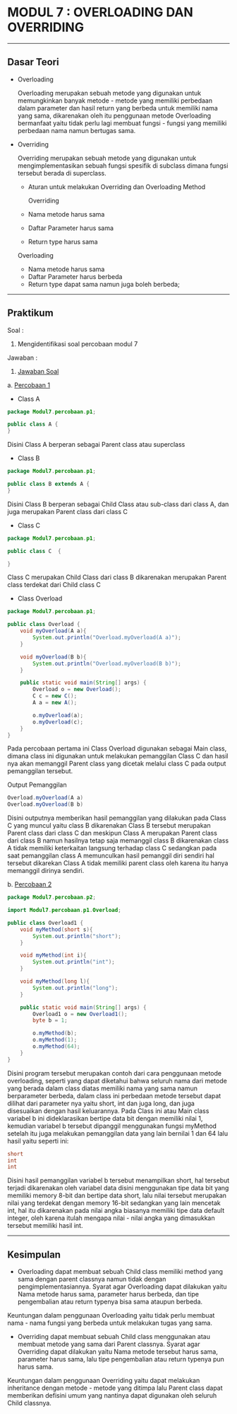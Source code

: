 # MODUL 7 : OVERLOADING DAN OVERRIDING

<hr>

## Dasar Teori

* Overloading

  Overloading merupakan sebuah metode yang digunakan untuk memungkinkan banyak metode - metode yang memiliki perbedaan dalam parameter dan hasil return yang berbeda untuk memiliki nama yang sama, dikarenakan oleh itu penggunaan metode Overloading bermanfaat yaitu tidak perlu lagi membuat fungsi - fungsi yang memiliki perbedaan nama namun bertugas sama.
  
* Overriding

  Overriding merupakan sebuah metode yang digunakan untuk mengimplementasikan sebuah fungsi spesifik di subclass dimana fungsi tersebut berada di superclass.
  
  - Aturan untuk melakukan Overriding dan Overloading Method
    
    Overriding
   - Nama metode harus sama
   - Daftar Parameter harus sama
   - Return type harus sama
   
   Overloading
   - Nama metode harus sama
   - Daftar Parameter harus berbeda
   - Return type dapat sama namun juga boleh berbeda;

<hr>

## Praktikum
Soal : 
  1. Mengidentifikasi soal percobaan modul 7

  Jawaban :
  1. [Jawaban Soal](https://github.com/kucing31/20104003_Aaliyah-Khalif-Handoyo_S1SEA_Pemrograman2/tree/Modul7/src/Modul7/percobaan)
  
  a. [Percobaan 1](https://github.com/kucing31/20104003_Aaliyah-Khalif-Handoyo_S1SEA_Pemrograman2/tree/Modul7/src/Modul7/percobaan/p1) 
  
  - Class A

```java
package Modul7.percobaan.p1;

public class A {
}
```
Disini Class A berperan sebagai Parent class  atau superclass

  - Class B
```java
package Modul7.percobaan.p1;

public class B extends A {
}
```
Disini Class B berperan sebagai Child Class atau sub-class dari class A, dan juga merupakan Parent class dari class C

  - Class C
```java
package Modul7.percobaan.p1;

public class C  {

}
```
Class C merupakan Child Class dari class B dikarenakan merupakan Parent class terdekat dari Child class C

  - Class Overload
```java
package Modul7.percobaan.p1;

public class Overload {
    void myOverload(A a){
        System.out.println("Overload.myOverload(A a)");
    }

    void myOverload(B b){
        System.out.println("Overload.myOverload(B b)");
    }

    public static void main(String[] args) {
        Overload o = new Overload();
        C c = new C();
        A a = new A();

        o.myOverload(a);
        o.myOverload(c);
    }
}
```
Pada percobaan pertama ini Class Overload digunakan sebagai Main class, dimana class ini digunakan untuk melakukan pemanggilan Class C dan hasil nya akan memanggil Parent class yang dicetak melalui class C pada output pemanggilan tersebut.

Output Pemanggilan
```java
Overload.myOverload(A a)
Overload.myOverload(B b)
```

Disini outputnya memberikan hasil pemanggilan yang dilakukan pada Class C yang muncul yaitu class B dikarenakan Class B tersebut merupakan Parent class dari class C dan meskipun Class A merupakan Parent class dari class B namun hasilnya tetap saja memanggil class B dikarenakan class A tidak memiliki keterkaitan langsung terhadap class C sedangkan pada saat pemanggilan class A memunculkan hasil pemanggil diri sendiri hal tersebut dikarekan Class A tidak memiliki parent class oleh karena itu hanya memanggil dirinya sendiri.


  b. [Percobaan 2](https://github.com/kucing31/20104003_Aaliyah-Khalif-Handoyo_S1SEA_Pemrograman2/tree/Modul7/src/Modul7/percobaan/p2)
  
```java
package Modul7.percobaan.p2;

import Modul7.percobaan.p1.Overload;

public class Overload1 {
    void myMethod(short s){
        System.out.println("short");
    }

    void myMethod(int i){
        System.out.println("int");
    }

    void myMethod(long l){
        System.out.println("long");
    }

    public static void main(String[] args) {
        Overload1 o = new Overload1();
        byte b = 1;

        o.myMethod(b);
        o.myMethod(1);
        o.myMethod(64);
    }
}
```

Disini program tersebut merupakan contoh dari cara penggunaan metode overloading, seperti yang dapat diketahui bahwa seluruh nama dari metode yang berada dalam class diatas memiliki nama yang sama namun berparameter berbeda, dalam class ini perbedaan metode tersebut dapat dilihat dari parameter nya yaitu short, int dan juga long, dan juga disesuaikan dengan hasil keluarannya. Pada Class ini atau Main class variabel b ini dideklarasikan bertipe data bit dengan memiliki nilai 1, kemudian variabel b tersebut dipanggil menggunakan fungsi myMethod setelah itu juga melakukan pemanggilan data yang lain bernilai 1 dan 64 lalu hasil yaitu seperti ini:
```java
short
int
int
```
Disini hasil pemanggilan variabel b tersebut menampilkan short, hal tersebut terjadi dikarenakan oleh variabel data disini menggunakan tipe data bit yang memiliki memory 8-bit dan bertipe data short, lalu nilai tersebut merupakan nilai yang terdekat dengan memory 16-bit sedangkan yang lain mencetak int, hal itu dikarenakan pada nilai angka biasanya memiliki tipe data default integer, oleh karena itulah mengapa nilai - nilai angka yang dimasukkan tersebut memiliki hasil int.

<hr>

## Kesimpulan
 - Overloading 
 dapat membuat sebuah Child class memiliki method yang sama dengan parent classnya namun tidak dengan pengimplementasiannya. Syarat agar Overloading dapat dilakukan yaitu Nama metode harus sama, parameter harus berbeda, dan tipe pengembalian atau return typenya bisa sama ataupun berbeda.
  
  Keuntungan dalam penggunaan Overloading yaitu tidak perlu membuat nama - nama fungsi yang berbeda untuk melakukan tugas yang sama.
  
 - Overriding
 dapat membuat sebuah Child class menggunakan atau membuat metode yang sama dari Parent classnya. Syarat agar Overriding dapat dilakukan yaitu Nama metode tersebut harus sama, parameter harus sama, lalu tipe pengembalian atau return typenya pun harus sama.
  
  Keuntungan dalam penggunaan Overriding yaitu dapat melakukan inheritance dengan metode - metode yang ditimpa lalu Parent class dapat memberikan defisini umum yang nantinya dapat digunakan oleh seluruh Child classnya.
